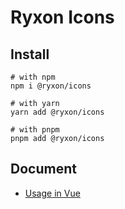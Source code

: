 # Ryxon Icons

## Install

```shell
# with npm
npm i @ryxon/icons

# with yarn
yarn add @ryxon/icons

# with pnpm
pnpm add @ryxon/icons
```

## Document

- [Usage in Vue](https://peterpany.github.io/ryxon/zh/component/icon.html)
